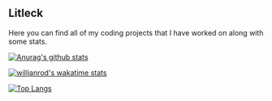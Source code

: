 ## Litleck

Here you can find all of my coding projects that I have worked on along with some stats.

[![Anurag's github stats](https://github-readme-stats.vercel.app/api?username=litleck&show_icons=true&theme=dark&include_all_commits=true)](https://github.com/anuraghazra/github-readme-stats)

[![willianrod's wakatime stats](https://github-readme-stats.vercel.app/api/wakatime?username=@Litleck&theme=dark)](https://github.com/anuraghazra/github-readme-stats)

[![Top Langs](https://github-readme-stats.vercel.app/api/top-langs/?username=litleck&theme=dark&langs_count=6&layout=compact)](https://github.com/anuraghazra/github-readme-stats)
